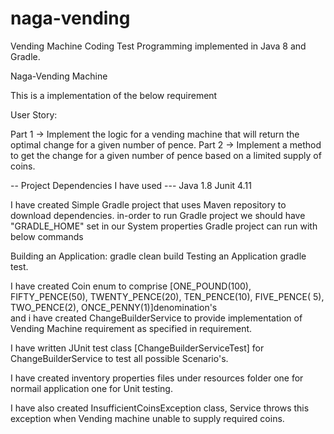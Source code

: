 # naga-vending
Vending Machine Coding Test Programming implemented in Java 8 and Gradle.

Naga-Vending Machine

This is a implementation of the below requirement

User Story:

Part 1  ->  Implement the logic for a vending machine that will return the optimal change for a given number of pence.
Part 2  ->  Implement a method to get the change for a given number of pence based on a limited supply of coins. 





-- Project Dependencies I have used --- Java 1.8 Junit 4.11

I have created Simple Gradle project that uses Maven repository to download dependencies.
in-order to run Gradle project we should have "GRADLE_HOME" set in our System properties
Gradle project can run with below commands

Building an Application: gradle clean build
Testing an Application gradle test.

I have created Coin enum to comprise [ONE_POUND(100), FIFTY_PENCE(50), TWENTY_PENCE(20), TEN_PENCE(10), FIVE_PENCE(
			5), TWO_PENCE(2), ONCE_PENNY(1)]denomination's			
and i have created ChangeBuilderService to provide implementation of Vending Machine requirement as specified in requirement.

I have written JUnit test class [ChangeBuilderServiceTest] for ChangeBuilderService to test all possible Scenario's.

I have created inventory properties files under resources folder one for normail application one for Unit testing.

I have also created InsufficientCoinsException class, Service throws this exception when Vending machine unable to supply required coins.
